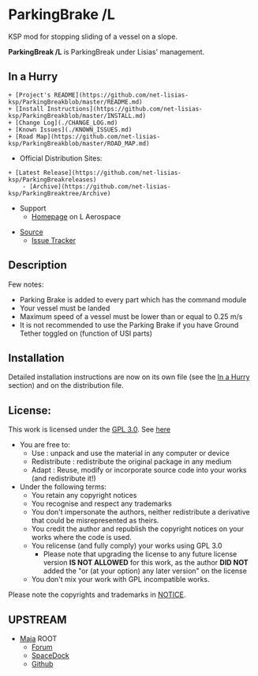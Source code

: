 # ParkingBrake /L

KSP mod for stopping sliding of a vessel on a slope.

**ParkingBreak /L** is ParkingBreak under Lisias' management.


## In a Hurry

<!--	+ [Homepage](http://ksp.lisias.net/add-ons/ParkingBreak) on L Aerospace -->
	+ [Project's README](https://github.com/net-lisias-ksp/ParkingBreakblob/master/README.md)
	+ [Install Instructions](https://github.com/net-lisias-ksp/ParkingBreakblob/master/INSTALL.md)
	+ [Change Log](./CHANGE_LOG.md)
	+ [Known Issues](./KNOWN_ISSUES.md)
	+ [Road Map](https://github.com/net-lisias-ksp/ParkingBreakblob/master/ROAD_MAP.md)
* Official Distribution Sites:
<!--	+ [CurseForge](https://kerbal.curseforge.com/projects/ParkingBreak) -->
<!--	+ [SpaceDock](https://spacedock.info/mod/127/ParkingBreak) -->
	+ [Latest Release](https://github.com/net-lisias-ksp/ParkingBreakreleases)
		- [Archive](https://github.com/net-lisias-ksp/ParkingBreaktree/Archive)
* Support
	+ [Homepage](http://ksp.lisias.net/add-ons/ParkingBreakSupport/) on L Aerospace
<!--	+ [Forum](https://forum.kerbalspaceprogram.com/index.php?/topic/*-*/) -->
<!--	+ [Discussions on Github](https://github.com/net-lisias-ksp/ParkingBreakdiscussions/categories/support) -->
* [Source](https://github.com/net-lisias-ksp/ParkingBreak)
	+ [Issue Tracker](https://github.com/net-lisias-ksp/ParkingBreak/issues)


## Description

Few notes:

* Parking Brake is added to every part which has the command module
* Your vessel must be landed
* Maximum speed of a vessel must be lower than or equal to 0.25 m/s
* It is not recommended to use the Parking Brake if you have Ground Tether toggled on (function of USI parts)


## Installation

Detailed installation instructions are now on its own file (see the [In a Hurry](#in-a-hurry) section) and on the distribution file.

## License:

This work is licensed under the [GPL 3.0](https://www.gnu.org/licenses/gpl-3.0.txt). See [here](./LICENSE)

+ You are free to:
	- Use : unpack and use the material in any computer or device
	- Redistribute : redistribute the original package in any medium
	- Adapt : Reuse, modify or incorporate source code into your works (and redistribute it!)
+ Under the following terms:
	- You retain any copyright notices
	- You recognise and respect any trademarks
	- You don't impersonate the authors, neither redistribute a derivative that could be misrepresented as theirs.
	- You credit the author and republish the copyright notices on your works where the code is used.
	- You relicense (and fully comply) your works using GPL 3.0
		- Please note that upgrading the license to any future license version  **IS NOT ALLOWED** for this work, as the author **DID NOT**
 added the "or (at your option) any later version" on the license
	- You don't mix your work with GPL incompatible works.

Please note the copyrights and trademarks in [NOTICE](./NOTICE).


## UPSTREAM

* [Maja](https://forum.kerbalspaceprogram.com/index.php?/profile/168379-maja/) ROOT
	+ [Forum](https://forum.kerbalspaceprogram.com/index.php?/topic/180083-*)
	+ [SpaceDock](https://spacedock.info/mod/2018/Parking%20Brake)
	+ [Github](https://github.com/jarosm/KSP-ParkingBrake)
